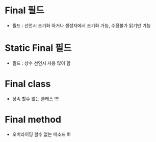 # Final 필드
- 필드 : 선언시 초기화 하거나 생성자에서 초기화 가능, 수정불가 읽기만 가능

# Static Final 필드
- 필드 : 상수 선언시 사용 많이 함 

# Final class
- 상속 할수 없는 클래스 !!!! 

# Final method
- 오버라이딩 할수 없는 메소드 !!!


